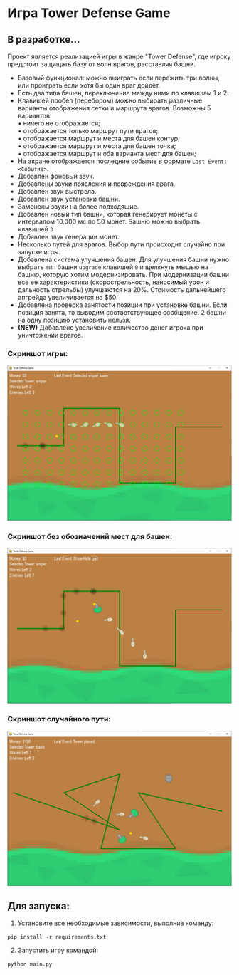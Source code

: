 # Игра Tower Defense Game
## В разработке...

Проект является реализацией игры в жанре "Tower Defense", 
где игроку предстоит защищать базу от волн врагов, расставляя башни.

- Базовый функционал: можно выиграть если пережить три волны, или проиграть если хотя бы один враг дойдёт.  
- Есть два типа башен, переключение между ними по клавишам 1 и 2.  
- Клавишей пробел (перебором) можно выбирать различные варианты отображения сетки и маршрута врагов. Возможны 5 вариантов:  
 • ничего не отображается;  
 • отображается только маршрут пути врагов;  
 • отображается маршрут и места для башен контур;  
 • отображается маршрут и места для башен точка;  
 • отображается маршрут и оба варианта мест для башен;  
- На экране отображается последние событие в формате `Last Event: <Событие>`.  
- Добавлен фоновый звук.  
- Добавлены звуки появления и повреждения врага.  
- Добавлен звук выстрела.  
- Добавлен звук установки башни.  
- Заменены звуки на более подходящие.  
- Добавлен новый тип башни, которая генерирует монеты с интервалом 
10.000 мс по 50 монет. Башню можно выбрать клавишей `3`  
- Добавлен звук генерации монет.  
- Несколько путей для врагов. Выбор пути происходит случайно при запуске игры.  
- Добавлена система улучшения башен. Для улучшения башни нужно выбрать тип башни `upgrade` клавишей `0` и щелкнуть мышью на башню, которую хотим модернизировать.
При модернизации башни все ее характеристики (скорострельность, наносимый урон и дальность стрельбы) улучшаются на 20%. 
Стоимость дальнейшего апгрейда увеличивается на $50.
- Добавлена проверка занятости позиции при установке башни. Если позиция занята, то выводим соответствующее сообщение. 2 башни на одну позицию установить нельзя.  
- **(NEW)** Добавлено увеличение количество денег игрока при уничтожении врагов.  


### Скриншот игры:
![img01](https://github.com/Topotun77/tower_defence/blob/master/ScreenShots/n001.JPG?raw=true)
### Скриншот без обозначений мест для башен:
![img02](https://github.com/Topotun77/tower_defence/blob/master/ScreenShots/n002.JPG?raw=true)
### Скриншот случайного пути:
![img03](https://github.com/Topotun77/tower_defence/blob/master/ScreenShots/n003.JPG?raw=true)

## Для запуска:
1. Установите все необходимые зависимости, выполнив команду:  
```
pip install -r requirements.txt
```
2. Запустить игру командой:
```
python main.py
```

